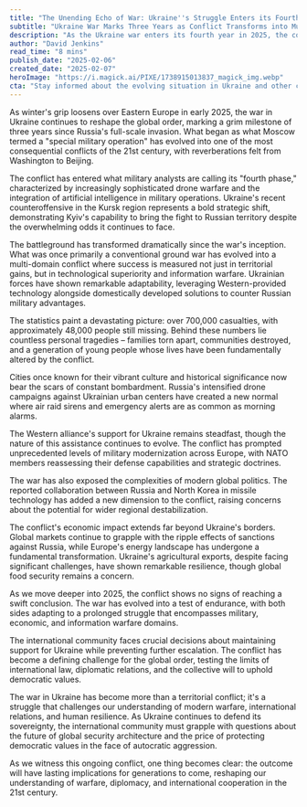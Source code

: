 ```yaml
---
title: "The Unending Echo of War: Ukraine''s Struggle Enters its Fourth Year"
subtitle: "Ukraine War Marks Three Years as Conflict Transforms into Multi-Domain Struggle"
description: "As the Ukraine war enters its fourth year in 2025, the conflict has evolved into a sophisticated multi-domain struggle featuring AI-powered warfare and drone technology. With over 700,000 casualties and widespread global implications, the conflict continues to reshape international relations and military doctrine while testing the resolve of the international community."
author: "David Jenkins"
read_time: "8 mins"
publish_date: "2025-02-06"
created_date: "2025-02-07"
heroImage: "https://i.magick.ai/PIXE/1738915013837_magick_img.webp"
cta: "Stay informed about the evolving situation in Ukraine and other critical global developments by following us on LinkedIn. Join our community of informed readers and engage in meaningful discussions about world-changing events."
---
```


As winter's grip loosens over Eastern Europe in early 2025, the war in Ukraine continues to reshape the global order, marking a grim milestone of three years since Russia's full-scale invasion. What began as what Moscow termed a "special military operation" has evolved into one of the most consequential conflicts of the 21st century, with reverberations felt from Washington to Beijing.

The conflict has entered what military analysts are calling its "fourth phase," characterized by increasingly sophisticated drone warfare and the integration of artificial intelligence in military operations. Ukraine's recent counteroffensive in the Kursk region represents a bold strategic shift, demonstrating Kyiv's capability to bring the fight to Russian territory despite the overwhelming odds it continues to face.

The battleground has transformed dramatically since the war's inception. What was once primarily a conventional ground war has evolved into a multi-domain conflict where success is measured not just in territorial gains, but in technological superiority and information warfare. Ukrainian forces have shown remarkable adaptability, leveraging Western-provided technology alongside domestically developed solutions to counter Russian military advantages.

The statistics paint a devastating picture: over 700,000 casualties, with approximately 48,000 people still missing. Behind these numbers lie countless personal tragedies – families torn apart, communities destroyed, and a generation of young people whose lives have been fundamentally altered by the conflict.

Cities once known for their vibrant culture and historical significance now bear the scars of constant bombardment. Russia's intensified drone campaigns against Ukrainian urban centers have created a new normal where air raid sirens and emergency alerts are as common as morning alarms.

The Western alliance's support for Ukraine remains steadfast, though the nature of this assistance continues to evolve. The conflict has prompted unprecedented levels of military modernization across Europe, with NATO members reassessing their defense capabilities and strategic doctrines.

The war has also exposed the complexities of modern global politics. The reported collaboration between Russia and North Korea in missile technology has added a new dimension to the conflict, raising concerns about the potential for wider regional destabilization.

The conflict's economic impact extends far beyond Ukraine's borders. Global markets continue to grapple with the ripple effects of sanctions against Russia, while Europe's energy landscape has undergone a fundamental transformation. Ukraine's agricultural exports, despite facing significant challenges, have shown remarkable resilience, though global food security remains a concern.

As we move deeper into 2025, the conflict shows no signs of reaching a swift conclusion. The war has evolved into a test of endurance, with both sides adapting to a prolonged struggle that encompasses military, economic, and information warfare domains.

The international community faces crucial decisions about maintaining support for Ukraine while preventing further escalation. The conflict has become a defining challenge for the global order, testing the limits of international law, diplomatic relations, and the collective will to uphold democratic values.

The war in Ukraine has become more than a territorial conflict; it's a struggle that challenges our understanding of modern warfare, international relations, and human resilience. As Ukraine continues to defend its sovereignty, the international community must grapple with questions about the future of global security architecture and the price of protecting democratic values in the face of autocratic aggression.

As we witness this ongoing conflict, one thing becomes clear: the outcome will have lasting implications for generations to come, reshaping our understanding of warfare, diplomacy, and international cooperation in the 21st century.